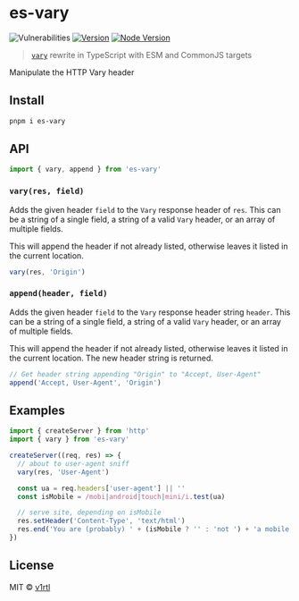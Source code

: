 # es-vary

![Vulnerabilities][snyk-image]
[![Version][npm-v-image]][npm-url]
[![Node Version][node-version-image]][node-version-url]

> [`vary`](https://github.com/jshttp/vary) rewrite in TypeScript with ESM and CommonJS targets

Manipulate the HTTP Vary header

## Install

```sh
pnpm i es-vary
```

## API

```ts
import { vary, append } from 'es-vary'
```

### `vary(res, field)`

Adds the given header `field` to the `Vary` response header of `res`.
This can be a string of a single field, a string of a valid `Vary`
header, or an array of multiple fields.

This will append the header if not already listed, otherwise leaves
it listed in the current location.

```ts
vary(res, 'Origin')
```

### `append(header, field)`

Adds the given header `field` to the `Vary` response header string `header`.
This can be a string of a single field, a string of a valid `Vary` header,
or an array of multiple fields.

This will append the header if not already listed, otherwise leaves
it listed in the current location. The new header string is returned.

```ts
// Get header string appending "Origin" to "Accept, User-Agent"
append('Accept, User-Agent', 'Origin')
```

## Examples

```ts
import { createServer } from 'http'
import { vary } from 'es-vary'

createServer((req, res) => {
  // about to user-agent sniff
  vary(res, 'User-Agent')

  const ua = req.headers['user-agent'] || ''
  const isMobile = /mobi|android|touch|mini/i.test(ua)

  // serve site, depending on isMobile
  res.setHeader('Content-Type', 'text/html')
  res.end('You are (probably) ' + (isMobile ? '' : 'not ') + 'a mobile user')
})
```

## License

MIT © [v1rtl](https://v1rtl.site)

[node-version-image]: https://img.shields.io/node/v/es-vary.svg?style=flat-square
[node-version-url]: https://nodejs.org
[snyk-image]: https://img.shields.io/snyk/vulnerabilities/npm/es-vary.svg?style=flat-square
[npm-v-image]: https://img.shields.io/npm/v/es-vary.svg?style=flat-square
[npm-url]: https://www.npmjs.com/package/es-vary
